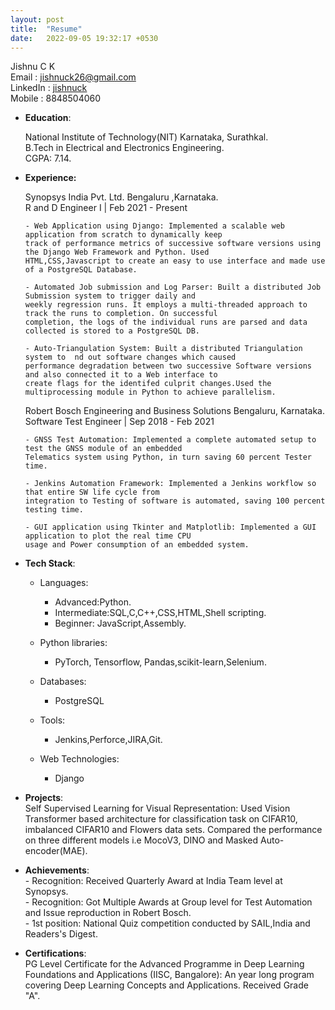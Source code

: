 ```yaml
---
layout: post
title:  "Resume"
date:   2022-09-05 19:32:17 +0530
---
```


Jishnu C K   
Email : jishnuck26@gmail.com   
LinkedIn : [jishnuck][linkedin]   
Mobile : 8848504060  

- <b>Education</b>:  

  National Institute of Technology(NIT) Karnataka, Surathkal.  
  B.Tech in Electrical and Electronics Engineering.  
  CGPA: 7.14.  

- <b>Experience:</b>  

    Synopsys India Pvt. Ltd. Bengaluru ,Karnataka.   
    R and D Engineer I | Feb 2021 - Present
 

      - Web Application using Django: Implemented a scalable web application from scratch to dynamically keep
      track of performance metrics of successive software versions using the Django Web Framework and Python. Used
      HTML,CSS,Javascript to create an easy to use interface and made use of a PostgreSQL Database.  

      - Automated Job submission and Log Parser: Built a distributed Job Submission system to trigger daily and
      weekly regression runs. It employs a multi-threaded approach to track the runs to completion. On successful
      completion, the logs of the individual runs are parsed and data collected is stored to a PostgreSQL DB.  

      - Auto-Triangulation System: Built a distributed Triangulation system to  nd out software changes which caused
      performance degradation between two successive Software versions and also connected it to a Web interface to
      create flags for the identifed culprit changes.Used the multiprocessing module in Python to achieve parallelism.  



   Robert Bosch Engineering and Business Solutions Bengaluru, Karnataka.    
   Software Test Engineer | Sep 2018 - Feb 2021  

      - GNSS Test Automation: Implemented a complete automated setup to test the GNSS module of an embedded
      Telematics system using Python, in turn saving 60 percent Tester time.  

      - Jenkins Automation Framework: Implemented a Jenkins workflow so that entire SW life cycle from
      integration to Testing of software is automated, saving 100 percent testing time.  

      - GUI application using Tkinter and Matplotlib: Implemented a GUI application to plot the real time CPU
      usage and Power consumption of an embedded system.  



- <b>Tech Stack</b>:

  - Languages:
    - Advanced:Python.  
    - Intermediate:SQL,C,C++,CSS,HTML,Shell scripting.  
    - Beginner: JavaScript,Assembly.  

  - Python libraries:
     - PyTorch, Tensorflow, Pandas,scikit-learn,Selenium.  

  - Databases:
     - PostgreSQL   

  - Tools:
     - Jenkins,Perforce,JIRA,Git.  

  - Web Technologies:
     - Django    

- <b>Projects</b>:  
        Self Supervised Learning for Visual Representation: Used Vision Transformer based architecture for classification
        task on CIFAR10, imbalanced CIFAR10 and Flowers data sets. Compared the performance on three different models i.e
        MocoV3, DINO and Masked Auto-encoder(MAE).  

- <b>Achievements</b>:  
        - Recognition: Received Quarterly Award at India Team level at Synopsys.  
        - Recognition: Got Multiple Awards at Group level for Test Automation and Issue reproduction in Robert Bosch.  
        - 1st position: National Quiz competition conducted by SAIL,India and Readers's Digest.  

- <b>Certifications</b>:  
        PG Level Certificate for the Advanced Programme in Deep Learning Foundations and Applications
        (IISC, Bangalore): An year long program covering Deep Learning Concepts and Applications. Received Grade "A".  


[linkedin]:https://www.linkedin.com/in/jishnuck/ 
